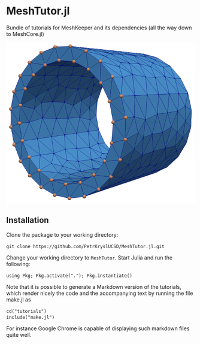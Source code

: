 # MeshTutor.jl

Bundle of tutorials for MeshKeeper and its dependencies (all the way down to MeshCore.jl)

![Sample mesh](trunc_cyl_shell_0.png)

## Installation

Clone the package to your working directory:
```
git clone https://github.com/PetrKryslUCSD/MeshTutor.jl.git
```
Change your working directory to `MeshTutor`. Start Julia and run
the following:
```
using Pkg; Pkg.activate("."); Pkg.instantiate()
```

Note that it is possible to generate a Markdown version of the tutorials, which render nicely the code and the accompanying text by running the file make.jl as
```
cd("tutorials")
include("make.jl")
```
For instance Google Chrome is capable of displaying such markdown files quite well.
